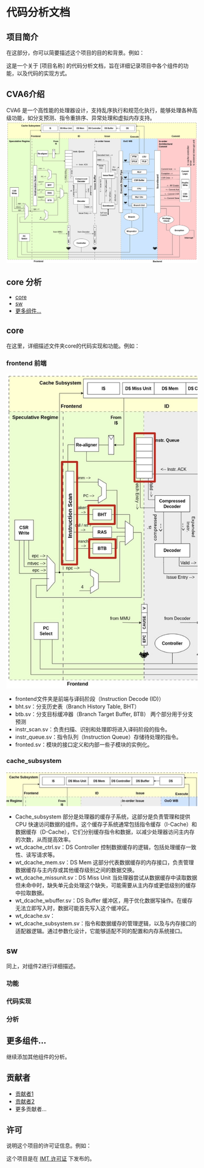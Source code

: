# 代码分析文档

## 项目简介

在这部分，你可以简要描述这个项目的目的和背景。例如：

这是一个关于 [项目名称] 的代码分析文档，旨在详细记录项目中各个组件的功能，以及代码的实现方式。

## CVA6介绍
CVA6 是一个高性能的处理器设计，支持乱序执行和规范化执行，能够处理各种高级功能，如分支预测、指令重排序、异常处理和虚拟内存支持。
![RISC-V流水线](images/image1.png "流水线")


## core 分析

- [core](#core)
- [sw](#sw)
- [更多组件...](#更多组件)

## core

在这里，详细描述文件夹core的代码实现和功能。例如：

### frontend 前端
![RISC-V流水线](images/image2.jpeg "流水线")

- frontend文件夹是前端与译码阶段（Instruction Decode (ID)）
- bht.sv：分支历史表（Branch History Table, BHT）
- btb.sv：分支目标缓冲器（Branch Target Buffer, BTB）
两个部分用于分支预测
- instr_scan.sv：负责扫描、识别和处理即将进入译码阶段的指令。
- instr_queue.sv：指令队列（Instruction Queue）存储待处理的指令。
- fronted.sv：模块的接口定义和内部一些子模块的实例化。

### cache_subsystem
![RISC-V流水线](images/image3.jpeg "流水线")

- Cache_subsystem 部分是处理器的缓存子系统，这部分是负责管理和提供 CPU 快速访问数据的组件。这个缓存子系统通常包括指令缓存（I-Cache）和数据缓存（D-Cache），它们分别缓存指令和数据，以减少处理器访问主内存的次数，从而提高效率。
- wt_dcache_ctrl.sv：DS Controller 控制数据缓存的逻辑，包括处理缓存一致性、读写请求等。
- wt_dcache_mem.sv：DS Mem 这部分代表数据缓存的内存接口，负责管理数据缓存与主内存或其他缓存级别之间的数据交换。
- wt_dcache_missunit.sv：DS Miss Unit 当处理器尝试从数据缓存中读取数据但未命中时，缺失单元会处理这个缺失，可能需要从主内存或更低级别的缓存中拉取数据。
- wt_dcache_wbuffer.sv：DS Buffer 缓冲区，用于优化数据写操作。在缓存无法立即写入时，数据可能首先写入这个缓冲区。
- wt_dcache.sv：
- wt_dcache_subsystem.sv：指令和数据缓存的管理逻辑，以及与内存接口的适配器逻辑。通过参数化设计，它能够适配不同的配置和内存系统接口。


## sw

同上，对组件2进行详细描述。

### 功能

### 代码实现

### 分析

## 更多组件...

继续添加其他组件的分析。

## 贡献者

- [贡献者1](贡献者的联系信息)
- [贡献者2](贡献者的联系信息)
- 更多贡献者...

## 许可

说明这个项目的许可证信息。例如：

这个项目是在 [IMT 许可证](LICENSE) 下发布的。

